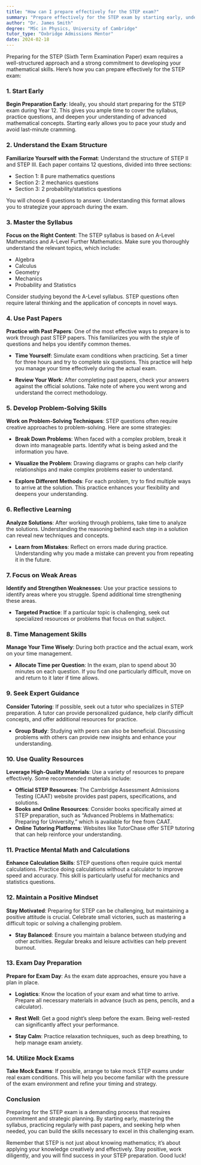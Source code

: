 ```yaml
---
title: "How can I prepare effectively for the STEP exam?"
summary: "Prepare effectively for the STEP exam by starting early, understanding the exam structure, and developing strong mathematical skills through practice."
author: "Dr. James Smith"
degree: "MSc in Physics, University of Cambridge"
tutor_type: "Oxbridge Admissions Mentor"
date: 2024-02-18
---
```


Preparing for the STEP (Sixth Term Examination Paper) exam requires a well-structured approach and a strong commitment to developing your mathematical skills. Here’s how you can prepare effectively for the STEP exam:

### 1. Start Early

**Begin Preparation Early**: Ideally, you should start preparing for the STEP exam during Year 12. This gives you ample time to cover the syllabus, practice questions, and deepen your understanding of advanced mathematical concepts. Starting early allows you to pace your study and avoid last-minute cramming.

### 2. Understand the Exam Structure

**Familiarize Yourself with the Format**: Understand the structure of STEP II and STEP III. Each paper contains 12 questions, divided into three sections:

- Section 1: 8 pure mathematics questions
- Section 2: 2 mechanics questions
- Section 3: 2 probability/statistics questions

You will choose 6 questions to answer. Understanding this format allows you to strategize your approach during the exam.

### 3. Master the Syllabus

**Focus on the Right Content**: The STEP syllabus is based on A-Level Mathematics and A-Level Further Mathematics. Make sure you thoroughly understand the relevant topics, which include:

- Algebra
- Calculus
- Geometry
- Mechanics
- Probability and Statistics

Consider studying beyond the A-Level syllabus. STEP questions often require lateral thinking and the application of concepts in novel ways. 

### 4. Use Past Papers

**Practice with Past Papers**: One of the most effective ways to prepare is to work through past STEP papers. This familiarizes you with the style of questions and helps you identify common themes. 

- **Time Yourself**: Simulate exam conditions when practicing. Set a timer for three hours and try to complete six questions. This practice will help you manage your time effectively during the actual exam.

- **Review Your Work**: After completing past papers, check your answers against the official solutions. Take note of where you went wrong and understand the correct methodology.

### 5. Develop Problem-Solving Skills

**Work on Problem-Solving Techniques**: STEP questions often require creative approaches to problem-solving. Here are some strategies:

- **Break Down Problems**: When faced with a complex problem, break it down into manageable parts. Identify what is being asked and the information you have.

- **Visualize the Problem**: Drawing diagrams or graphs can help clarify relationships and make complex problems easier to understand.

- **Explore Different Methods**: For each problem, try to find multiple ways to arrive at the solution. This practice enhances your flexibility and deepens your understanding.

### 6. Reflective Learning

**Analyze Solutions**: After working through problems, take time to analyze the solutions. Understanding the reasoning behind each step in a solution can reveal new techniques and concepts. 

- **Learn from Mistakes**: Reflect on errors made during practice. Understanding why you made a mistake can prevent you from repeating it in the future.

### 7. Focus on Weak Areas

**Identify and Strengthen Weaknesses**: Use your practice sessions to identify areas where you struggle. Spend additional time strengthening these areas. 

- **Targeted Practice**: If a particular topic is challenging, seek out specialized resources or problems that focus on that subject.

### 8. Time Management Skills

**Manage Your Time Wisely**: During both practice and the actual exam, work on your time management. 

- **Allocate Time per Question**: In the exam, plan to spend about 30 minutes on each question. If you find one particularly difficult, move on and return to it later if time allows.

### 9. Seek Expert Guidance

**Consider Tutoring**: If possible, seek out a tutor who specializes in STEP preparation. A tutor can provide personalized guidance, help clarify difficult concepts, and offer additional resources for practice.

- **Group Study**: Studying with peers can also be beneficial. Discussing problems with others can provide new insights and enhance your understanding.

### 10. Use Quality Resources

**Leverage High-Quality Materials**: Use a variety of resources to prepare effectively. Some recommended materials include:

- **Official STEP Resources**: The Cambridge Assessment Admissions Testing (CAAT) website provides past papers, specifications, and solutions.
- **Books and Online Resources**: Consider books specifically aimed at STEP preparation, such as “Advanced Problems in Mathematics: Preparing for University,” which is available for free from CAAT.
- **Online Tutoring Platforms**: Websites like TutorChase offer STEP tutoring that can help reinforce your understanding.

### 11. Practice Mental Math and Calculations

**Enhance Calculation Skills**: STEP questions often require quick mental calculations. Practice doing calculations without a calculator to improve speed and accuracy. This skill is particularly useful for mechanics and statistics questions.

### 12. Maintain a Positive Mindset

**Stay Motivated**: Preparing for STEP can be challenging, but maintaining a positive attitude is crucial. Celebrate small victories, such as mastering a difficult topic or solving a challenging problem.

- **Stay Balanced**: Ensure you maintain a balance between studying and other activities. Regular breaks and leisure activities can help prevent burnout.

### 13. Exam Day Preparation

**Prepare for Exam Day**: As the exam date approaches, ensure you have a plan in place. 

- **Logistics**: Know the location of your exam and what time to arrive. Prepare all necessary materials in advance (such as pens, pencils, and a calculator).

- **Rest Well**: Get a good night’s sleep before the exam. Being well-rested can significantly affect your performance.

- **Stay Calm**: Practice relaxation techniques, such as deep breathing, to help manage exam anxiety.

### 14. Utilize Mock Exams

**Take Mock Exams**: If possible, arrange to take mock STEP exams under real exam conditions. This will help you become familiar with the pressure of the exam environment and refine your timing and strategy.

### Conclusion

Preparing for the STEP exam is a demanding process that requires commitment and strategic planning. By starting early, mastering the syllabus, practicing regularly with past papers, and seeking help when needed, you can build the skills necessary to excel in this challenging exam. 

Remember that STEP is not just about knowing mathematics; it’s about applying your knowledge creatively and effectively. Stay positive, work diligently, and you will find success in your STEP preparation. Good luck!
    